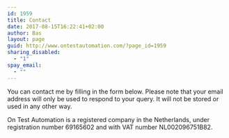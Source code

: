 ```yaml
---
id: 1959
title: Contact
date: 2017-08-15T16:22:41+02:00
author: Bas
layout: page
guid: http://www.ontestautomation.com/?page_id=1959
sharing_disabled:
  - "1"
spay_email:
  - ""
---
```

You can contact me by filling in the form below. Please note that your email address will only be used to respond to your query. It will not be stored or used in any other way.

<div role="form" class="wpcf7" id="wpcf7-f1961-o1" lang="en-US" dir="ltr">
  <div class="screen-reader-response" role="alert" aria-live="polite">
  </div>
</div>

On Test Automation is a registered company in the Netherlands, under registration number 69165602 and with VAT number NL002096751B82.